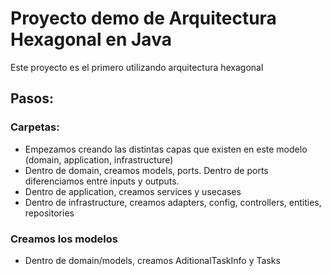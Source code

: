 # Proyecto demo de Arquitectura Hexagonal en Java

Este proyecto es el primero utilizando arquitectura hexagonal

## Pasos:
### Carpetas:
- Empezamos creando las distintas capas que existen en este modelo (domain, application, infrastructure)
- Dentro de domain, creamos models, ports. Dentro de ports diferenciamos entre inputs y outputs.
- Dentro de application, creamos services y usecases
- Dentro de infrastructure, creamos adapters, config, controllers, entities, repositories

### Creamos los modelos
- Dentro de domain/models, creamos AditionalTaskInfo y Tasks